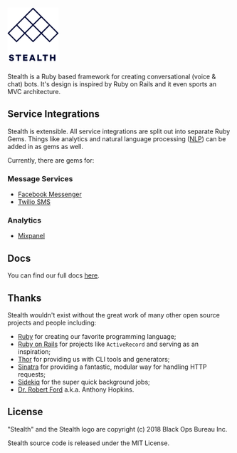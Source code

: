 # <a href='https://hellostealth.org'><img src='logo.svg' height='120' alt='Stealth Logo' aria-label='hellostealth.org' /></a>

Stealth is a Ruby based framework for creating conversational (voice & chat) bots. It's design is inspired by Ruby on Rails and it even sports an MVC architecture.

## Service Integrations

Stealth is extensible. All service integrations are split out into separate Ruby Gems. Things like analytics and natural language processing ([NLP](https://en.wikipedia.org/wiki/Natural-language_processing)) can be added in as gems as well.

Currently, there are gems for:

### Message Services
* [Facebook Messenger](https://github.com/hellostealth/stealth-facebook)
* [Twilio SMS](https://github.com/hellostealth/stealth-twilio)

### Analytics
* [Mixpanel](https://github.com/hellostealth/stealth-mixpanel)

## Docs

You can find our full docs [here](https://docs.hellostealth.org).

## Thanks

Stealth wouldn't exist without the great work of many other open source projects and people including:

* [Ruby](https://www.ruby-lang.org/) for creating our favorite programming language;
* [Ruby on Rails](http://rubyonrails.org) for projects like `ActiveRecord` and serving as an inspiration;
* [Thor](http://whatisthor.com) for providing us with CLI tools and generators;
* [Sinatra](http://sinatrarb.com) for providing a fantastic, modular way for handling HTTP requests;
* [Sidekiq](https://sidekiq.org) for the super quick background jobs;
* [Dr. Robert Ford](http://westworld.wikia.com/wiki/Robert_Ford) a.k.a. Anthony Hopkins.

## License

"Stealth" and the Stealth logo are copyright (c) 2018 Black Ops Bureau Inc.

Stealth source code is released under the MIT License.
